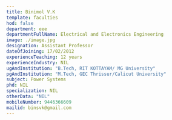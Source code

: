 ```yaml
---
title: Binimol V.K
template: faculties
hod: false
department: eee
departmentFullName: Electrical and Electronics Engineering
image: ./image.jpg
designation: Assistant Professor
dateOfJoining: 17/02/2012
experienceTeaching: 12 years
experienceIndustry: NIL
ugAndInstitution: "B.Tech, RIT KOTTAYAM/ MG University"
pgAndInstitution: "M.Tech, GEC Thrissur/Calicut University"
subject: Power Systems
phd: NIL
specialization: NIL
otherData: "NIL"
mobileNumber: 9446366609
mailid: binsvk@gmail.com
---
```

